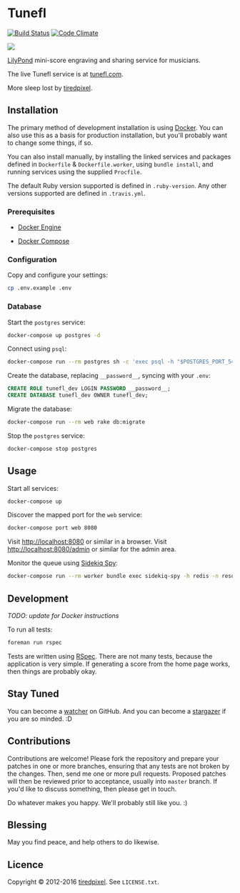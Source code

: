 # Tunefl

[![Build Status](https://travis-ci.org/tiredpixel/tunefl.png?branch=master,stable)](https://travis-ci.org/tiredpixel/tunefl)
[![Code Climate](https://codeclimate.com/github/tiredpixel/tunefl.png)](https://codeclimate.com/github/tiredpixel/tunefl)

![](https://raw.github.com/tiredpixel/tunefl/master/app/assets/images/logo.png)

[LilyPond](http://lilypond.org) mini-score engraving and sharing service for musicians.

The live Tunefl service is at [tunefl.com](https://www.tunefl.com).

More sleep lost by [tiredpixel](https://www.tiredpixel.com).


## Installation

The primary method of development installation is using
[Docker](https://www.docker.com/). You can also use this as a basis for
production installation, but you'll probably want to change some things, if so.

You can also install manually, by installing the linked services and packages
defined in `Dockerfile` & `Dockerfile.worker`, using `bundle install`, and
running services using the supplied `Procfile`.

The default Ruby version supported is defined in `.ruby-version`.
Any other versions supported are defined in `.travis.yml`.

### Prerequisites

- [Docker Engine](https://docs.docker.com/engine/installation/)

- [Docker Compose](https://docs.docker.com/compose/install/)

### Configuration

Copy and configure your settings:

```bash
cp .env.example .env
```

### Database

Start the `postgres` service:

```bash
docker-compose up postgres -d
```

Connect using `psql`:

```bash
docker-compose run --rm postgres sh -c 'exec psql -h "$POSTGRES_PORT_5432_TCP_ADDR" -p "$POSTGRES_PORT_5432_TCP_PORT" -U postgres'
```

Create the database, replacing `__password__`, syncing with your `.env`:

```sql
CREATE ROLE tunefl_dev LOGIN PASSWORD __password__;
CREATE DATABASE tunefl_dev OWNER tunefl_dev;
```

Migrate the database:

```bash
docker-compose run --rm web rake db:migrate
```

Stop the `postgres` service:

```bash
docker-compose stop postgres
```


## Usage

Start all services:

```bash
docker-compose up
```

Discover the mapped port for the `web` service:

```bash
docker-compose port web 8080
```

Visit <http://localhost:8080> or similar in a browser.
Visit <http://localhost:8080/admin> or similar for the admin area.

Monitor the queue using
[Sidekiq Spy](https://github.com/tiredpixel/sidekiq-spy):

```bash
docker-compose run --rm worker bundle exec sidekiq-spy -h redis -n resque
```


## Development

*TODO: update for Docker instructions*

To run all tests:

```bash
foreman run rspec
```

Tests are written using [RSpec](http://rspec.info/).
There are not many tests, because the application is very simple.
If generating a score from the home page works, then things are probably okay.


## Stay Tuned

You can become a
[watcher](https://github.com/tiredpixel/tunefl/watchers)
on GitHub. And you can become a
[stargazer](https://github.com/tiredpixel/tunefl/stargazers)
if you are so minded. :D


## Contributions

Contributions are welcome! Please fork the repository and prepare your patches
in one or more branches, ensuring that any tests are not broken by the changes.
Then, send me one or more pull requests. Proposed patches will then be reviewed
prior to acceptance, usually into `master` branch.
If you'd like to discuss something, then please get in touch.

Do whatever makes you happy. We'll probably still like you. :)


## Blessing

May you find peace, and help others to do likewise.


## Licence

Copyright © 2012-2016 [tiredpixel](https://www.tiredpixel.com).
See `LICENSE.txt`.
